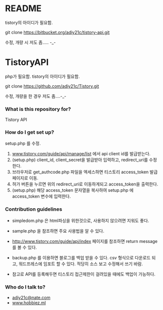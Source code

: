 # README #

tistory의 아이디가 필요함.

git clone https://bitbucket.org/adiy21c/tistory-api.git

수정, 개량 시 저도 좀..... -_-

# TistoryAPI
php가 필요함.
tistory의 아이디가 필요함.

git clone https://github.com/adiy21c/Tistory.git

수정, 개량을 한 경우 저도 좀....-_-

### What is this repository for? ###

Tistory API

### How do I get set up? ###

setup.php 를 수정.

1. www.tistory.com/guide/api/manage/list 에서 api client id를 발급받는다.
2. (setup.php) client_id, client_secret을 발급받아 입력하고, redirect_uri를 수정한다.
3. 브라우저로 get_authcode.php 파일을 엑세스하면 티스토리 access_token 발급 페이지로 이동.
4. 허가 버튼을 누르면 위의 redirect_uri로 이동하게되고 access_token을 출력한다.
5. (setup.php) 해당 access_token 문자열을 복사하여 setup.php 에 access_token 변수에 입력한다.

### Contribution guidelines ###

- simpledom.php 은 html파싱을 위한것으로, 사용하지 않으려면 지워도 좋다.
- sample.php 을 참조하면 주요 사용법을 알 수 있다.
- http://www.tistory.com/guide/api/index 페이지를 참조하면 return message 를 볼 수 있다.

- backup.php 를 이용하면 블로그를 백업 받을 수 있다. 
  csv 형식으로 다운로드 되고, 워드프레스에 임포트 할 수 있다. 적당히 소스 보고 수정해서 쓰기 바람.
- 참고로 API를 등록해두면 티스토리 접근제한이 걸려있을 때에도 백업이 가능하다.

### Who do I talk to? ###

* adiy21c@nate.com
* www.hobbiez.ml
